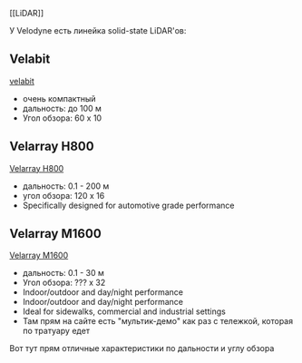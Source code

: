 [[LiDAR]]

У Velodyne есть линейка solid-state LiDAR'ов:

## Velabit
[velabit](https://velodynelidar.com/products/velabit/)
- очень компактный
- дальность: до 100 м
- Угол обзора: 60 x 10

## Velarray H800
[Velarray H800](https://velodynelidar.com/products/velarray-h800/)
- дальность: 0.1 - 200 м
- угол обзора: 120 x 16
- Specifically designed for automotive grade performance 


## Velarray M1600
[Velarray M1600](https://velodynelidar.com/products/velarray-m1600/)
- дальность: 0.1 - 30 м
- Угол обзора: ??? x 32
- Indoor/outdoor and day/night performance 
- Indoor/outdoor and day/night performance 
- Ideal for sidewalks, commercial and industrial settings
- Там прям на сайте есть "мультик-демо" как раз с тележкой, которая по тратуару едет

Вот тут прям отличные характеристики по дальности и углу обзора